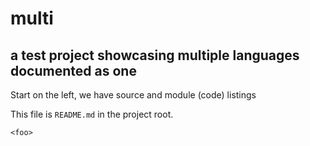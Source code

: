 # multi
## a test project showcasing multiple languages documented as one

Start on the left, we have source and module (code) listings

This file is `README.md` in the project root.

```
<foo>
```